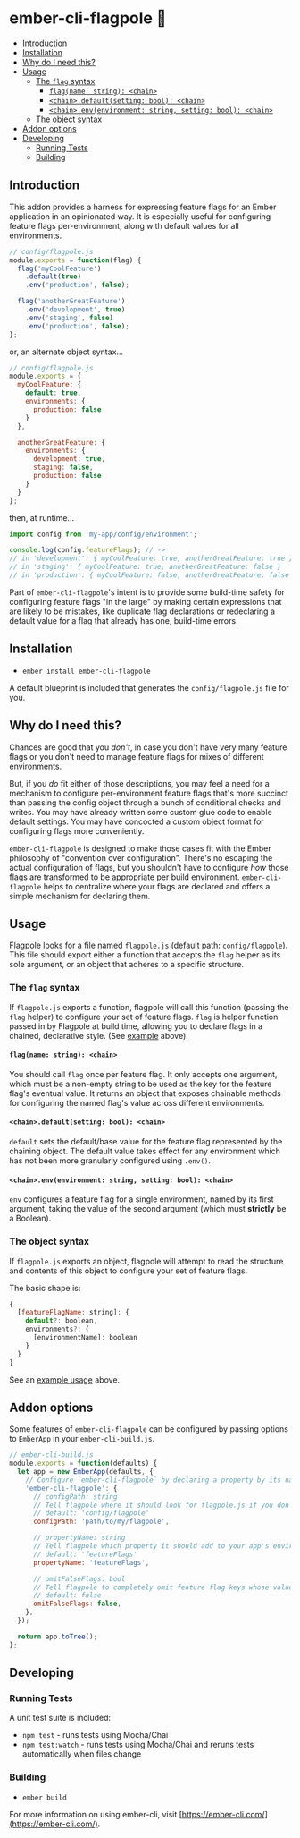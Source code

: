 # ember-cli-flagpole 🎏

<!-- TOC depthFrom:2 -->

- [Introduction](#introduction)
- [Installation](#installation)
- [Why do I need this?](#why-do-i-need-this)
- [Usage](#usage)
    - [The `flag` syntax](#the-flag-syntax)
        - [`flag(name: string): <chain>`](#flagname-string-chain)
        - [`<chain>.default(setting: bool): <chain>`](#chaindefaultsetting-bool-chain)
        - [`<chain>.env(environment: string, setting: bool): <chain>`](#chainenvenvironment-string-setting-bool-chain)
    - [The object syntax](#the-object-syntax)
- [Addon options](#addon-options)
- [Developing](#developing)
    - [Running Tests](#running-tests)
    - [Building](#building)

<!-- /TOC -->

## Introduction

This addon provides a harness for expressing feature flags for an Ember application in an opinionated way. It is especially useful for configuring feature flags per-environment, along with default values for all environments.

<a id="example"></a>

```javascript
// config/flagpole.js
module.exports = function(flag) {
  flag('myCoolFeature')
    .default(true)
    .env('production', false);

  flag('anotherGreatFeature')
    .env('development', true)
    .env('staging', false)
    .env('production', false);
};
```
<a id="object-example"></a>
or, an alternate object syntax...
```javascript
// config/flagpole.js
module.exports = {
  myCoolFeature: {
    default: true,
    environments: {
      production: false
    }
  },

  anotherGreatFeature: {
    environments: {
      development: true,
      staging: false,
      production: false
    }
  }
};
```
then, at runtime...
```javascript
import config from 'my-app/config/environment';

console.log(config.featureFlags); // ->
// in 'development': { myCoolFeature: true, anotherGreatFeature: true }
// in 'staging': { myCoolFeature: true, anotherGreatFeature: false }
// in 'production': { myCoolFeature: false, anotherGreatFeature: false }
```

Part of `ember-cli-flagpole`'s intent is to provide some build-time safety for configuring feature flags "in the large" by making certain expressions that are likely to be mistakes, like duplicate flag declarations or redeclaring a default value for a flag that already has one, build-time errors.

## Installation

* `ember install ember-cli-flagpole`

A default blueprint is included that generates the `config/flagpole.js` file for you.


## Why do I need this?
Chances are good that you _don't_, in case you don't have very many feature flags or you don't need to manage feature flags for mixes of different environments.

But, if you _do_ fit either of those descriptions, you may feel a need for a mechanism to configure per-environment feature flags that's more succinct than passing the config object through a bunch of conditional checks and writes. You may have already written some custom glue code to enable default settings. You may have concocted a custom object format for configuring flags more conveniently.

`ember-cli-flagpole` is designed to make those cases fit with the Ember philosophy of "convention over configuration". There's no escaping the actual configuration of flags, but you shouldn't have to configure _how_ those flags are transformed to be appropriate per build environment. `ember-cli-flagpole` helps to centralize where your flags are declared and offers a simple mechanism for declaring them.

## Usage
Flagpole looks for a file named `flagpole.js` (default path: `config/flagpole`). This file should export either a function that accepts the `flag` helper as its sole argument, or an object that adheres to a specific structure.

### The `flag` syntax
If `flagpole.js` exports a function, flagpole will call this function (passing the `flag` helper) to configure your set of feature flags. `flag` is helper function passed in by Flagpole at build time, allowing you to declare flags in a chained, declarative style. (See [example](#example) above).

#### `flag(name: string): <chain>`
You should call `flag` once per feature flag. It only accepts one argument, which must be a non-empty string to be used as the key for the feature flag's eventual value. It returns an object that exposes chainable methods for configuring the named flag's value across different environments.

#### `<chain>.default(setting: bool): <chain>`
`default` sets the default/base value for the feature flag represented by the chaining object. The default value takes effect for any environment which has not been more granularly configured using `.env()`.

#### `<chain>.env(environment: string, setting: bool): <chain>`
`env` configures a feature flag for a single environment, named by its first argument, taking the value of the second argument (which must **strictly** be a Boolean).

### The object syntax
If `flagpole.js` exports an object, flagpole will attempt to read the structure and contents of this object to configure your set of feature flags.

The basic shape is:
```javascript
{
  [featureFlagName: string]: {
    default?: boolean,
    environments?: {
      [environmentName]: boolean
    }
  }
}
```

See an [example usage](#object-example) above.

## Addon options
Some features of `ember-cli-flagpole` can be configured by passing options to `EmberApp` in your `ember-cli-build.js`.


```javascript
// ember-cli-build.js
module.exports = function(defaults) {
  let app = new EmberApp(defaults, {
    // Configure `ember-cli-flagpole` by declaring a property by its name in the `options` argument to `EmberApp`.
    'ember-cli-flagpole': {
      // configPath: string
      // Tell flagpole where it should look for flagpole.js if you don't want to use the default location. Omit the extension.
      // default: 'config/flagpole'
      configPath: 'path/to/my/flagpole',

      // propertyName: string
      // Tell flagpole which property it should add to your app's environment config to hold the flag values.
      // default: 'featureFlags'
      propertyName: 'featureFlags',

      // omitFalseFlags: bool
      // Tell flagpole to completely omit feature flag keys whose value is `false` for the current environment, instead of including them with the value `false`.
      // default: false
      omitFalseFlags: false,
    },
  });

  return app.toTree();
};
```

## Developing

### Running Tests
A unit test suite is included:
* `npm test` - runs tests using Mocha/Chai
* `npm test:watch` - runs tests using Mocha/Chai and reruns tests automatically when files change

### Building

* `ember build`

For more information on using ember-cli, visit [https://ember-cli.com/](https://ember-cli.com/).
